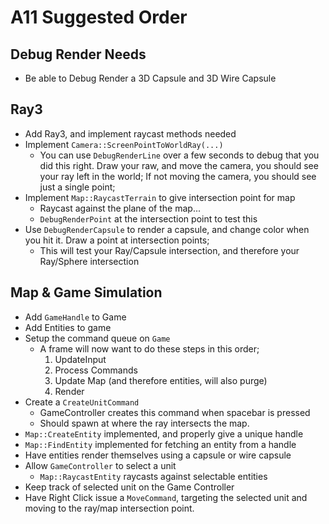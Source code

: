 A11 Suggested Order
======

## Debug Render Needs
- Be able to Debug Render a 3D Capsule and 3D Wire Capsule


## Ray3
- Add Ray3, and implement raycast methods needed
- Implement `Camera::ScreenPointToWorldRay(...)`
  - You can use `DebugRenderLine` over a few seconds to debug that you did this right.  Draw your raw, and move the camera, you should see your ray left in the world;  If not moving the camera, you should see just a single point; 
- Implement `Map::RaycastTerrain` to give intersection point for map
  - Raycast against the plane of the map...
  - `DebugRenderPoint` at the intersection point to test this
- Use `DebugRenderCapsule` to render a capsule, and change color when you hit it.  Draw a point at intersection points; 
  - This will test your Ray/Capsule intersection, and therefore your Ray/Sphere intersection

## Map & Game Simulation
- Add `GameHandle` to Game
- Add Entities to game
- Setup the command queue on `Game`
  - A frame will now want to do these steps in this order; 
    1. UpdateInput
    2. Process Commands
    3. Update Map (and therefore entities, will also purge)
    4. Render
- Create a `CreateUnitCommand`
  - GameController creates this command when spacebar is pressed
  - Should spawn at where the ray intersects the map.
- `Map::CreateEntity` implemented, and properly give a unique handle
- `Map::FindEntity` implemented for fetching an entity from a handle
- Have entities render themselves using a capsule or wire capsule
- Allow `GameController` to select a unit
  - `Map::RaycastEntity` raycasts against selectable entities
- Keep track of selected unit on the Game Controller
- Have Right Click issue a `MoveCommand`, targeting the selected unit and moving to the ray/map intersection point.

